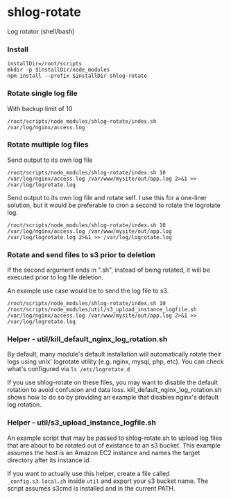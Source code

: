 # shlog-rotate
Log rotator (shell/bash)


### Install
```
installDir=/root/scripts
mkdir -p $installDir/node_modules
npm install --prefix $installDir shlog-rotate
```


### Rotate single log file
With backup limit of 10
```
/root/scripts/node_modules/shlog-rotate/index.sh /var/log/nginx/access.log
```


### Rotate multiple log files
Send output to its own log file
```
/root/scripts/node_modules/shlog-rotate/index.sh 10 /var/log/nginx/access.log /var/www/mysite/out/app.log 2>&1 >> /var/log/logrotate.log
```
Send output to its own log file and rotate self. I use this for a one-liner solution, but it would be preferable to cron a second to rotate the logrotate log.
```
/root/scripts/node_modules/shlog-rotate/index.sh 10 /var/log/nginx/access.log /var/www/mysite/out/app.log /var/log/logrotate.log 2>&1 >> /var/log/logrotate.log
```


### Rotate and send files to s3 prior to deletion
If the second argument ends in ".sh", instead of being rotated, it will be executed prior to log file deletion.

An example use case would be to send the log file to s3.
```
/root/scripts/node_modules/shlog-rotate/index.sh 10 /root/scripts/node_modules/util/s3_upload_instance_logfile.sh /var/log/nginx/access.log /var/www/mysite/out/app.log 2>&1 >> /var/log/logrotate.log
```


### Helper - util/kill_default_nginx_log_rotation.sh
By default, many module's default installation will automatically rotate their logs using unix' logrotate utility (e.g. nginx, mysql, php, etc). You can check what's configured via ```ls /etc/logrotate.d```

If you use shlog-rotate on these files, you may want to disable the default rotation to avoid confusion and data loss. kill_default_nginx_log_rotation.sh shows how to do so by providing an example that disables nginx's default log rotation.


### Helper - util/s3_upload_instance_logfile.sh
An example script that may be passed to shlog-rotate.sh to upload log files that are about to be rotated out of existance to an s3 bucket. This example assumes the host is an Amazon EC2 instance and names the target directory after its instance id.

If you want to actually use this helper, create a file called ```_config.s3.local.sh``` inside ```util``` and export your s3 bucket name. The script assumes s3cmd is installed and in the current PATH.

